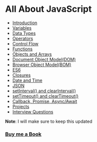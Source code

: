 # All About JavaScript

- [Introduction](https://praveenorugantitech.github.io/praveenorugantitech-javascript/1_Introduction)
- [Variables](https://praveenorugantitech.github.io/praveenorugantitech-javascript/2_Variables)
- [Data Types](https://praveenorugantitech.github.io/praveenorugantitech-javascript/3_Data%20Types)
- [Operators](https://praveenorugantitech.github.io/praveenorugantitech-javascript/4_Operators)
- [Control Flow](https://praveenorugantitech.github.io/praveenorugantitech-javascript/5_Control%20Flow)
- [Functions](https://praveenorugantitech.github.io/praveenorugantitech-javascript/6_Functions)
- [Objects and Arrays](https://praveenorugantitech.github.io/praveenorugantitech-javascript/7_Objects%20and%20Arrays)
- [Document Object Model(DOM)](https://praveenorugantitech.github.io/praveenorugantitech-javascript/8_Document%20Object%20Model(DOM))
- [Browser Object Model(BOM)](https://praveenorugantitech.github.io/praveenorugantitech-javascript/9_Browser%20Object%20Model(BOM))
- [ES6](https://praveenorugantitech.github.io/praveenorugantitech-javascript/10_ES6)
- [Closures](https://praveenorugantitech.github.io/praveenorugantitech-javascript/11_Closures)
- [Date and Time](https://praveenorugantitech.github.io/praveenorugantitech-javascript/12_Date_Time)
- [JSON](https://praveenorugantitech.github.io/praveenorugantitech-javascript/13_JSON)
- [setInterval() and clearInterval()](https://praveenorugantitech.github.io/praveenorugantitech-javascript/14_setInterval_clearInterval)
- [setTimeout() and clearTimeout()](https://praveenorugantitech.github.io/praveenorugantitech-javascript/15_setTimeout_clearTimeout)
- [Callback, Promise, Async/Await](https://praveenorugantitech.github.io/praveenorugantitech-javascript/16_Callbacks_Promises_Async_Await)
- [Projects](https://praveenorugantitech.github.io/praveenorugantitech-javascript/0_Projects)
- [Interview Questions](https://praveenorugantitech.github.io/praveenorugantitech-javascript/0_Interview%20Questions)

**Note**: I will make sure to keep this updated


### [Buy me a Book](https://www.buymeacoffee.com/praveenoruganti)


